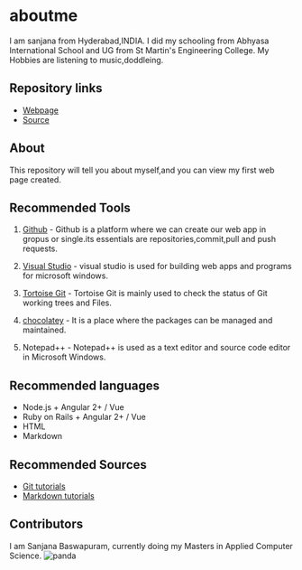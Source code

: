 # aboutme

I am sanjana from Hyderabad,INDIA.
I did my schooling from Abhyasa International School and UG from St Martin's Engineering College.
My Hobbies are listening to music,doddleing.

## Repository links

- [Webpage](https://sanjanabaswa.github.io/aboutme/)
- [Source](https://github.com/sanjanabaswa/aboutme)

## About

This repository will tell you about myself,and you can view my first web page created.

## Recommended Tools

1. [Github](https://github.com/sanjanabaswa) - Github is a
platform where we can create our web app in gropus or single.its essentials are repositories,commit,pull and push requests.

1. [Visual Studio](https://code.visualstudio.com/) - visual studio is used for building web apps and programs for microsoft windows.

1. [Tortoise Git](https://tortoisegit.org/) - Tortoise Git is mainly used to check the status of Git working trees and Files.

1. [chocolatey](https://chocolatey.org/packages/TortoiseGit) - It is a place where the packages can be managed and maintained.

1. Notepad++ - Notepad++ is used as a text editor and source code editor in Microsoft Windows.


## Recommended languages

- Node.js + Angular 2+ / Vue 
- Ruby on Rails + Angular 2+ / Vue
- HTML 
- Markdown 

## Recommended Sources

- [Git tutorials](https://guides.github.com/activities/hello-world/)
- [Markdown tutorials](https://guides.github.com/features/mastering-markdown/)

## Contributors

I am Sanjana Baswapuram, currently doing my Masters in Applied Computer Science.
![panda](https://images.unsplash.com/photo-1532274402911-5a369e4c4bb5?ixlib=rb-1.2.1&ixid=eyJhcHBfaWQiOjEyMDd9&w=1000&q=80)


